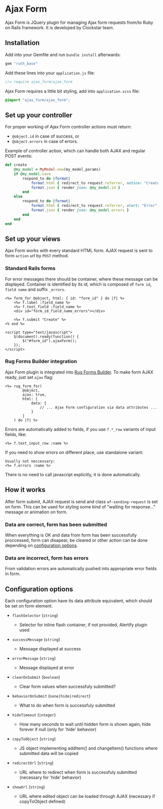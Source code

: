 # Ajax Form

Ajax Form is JQuery plugin for managing Ajax form requests from/to Ruby on Rails framework. It is developed by Clockstar team.

## Installation

Add into your Gemfile and run `bundle install` afterwards:
```ruby
gem "ruth_base"
```

Add these lines into your `application.js` file:

```javascript
//= require ajax_form/ajax_form
```

Ajax Form requires a little bit styling, add into `application.scss` file:

```css
@import "ajax_form/ajax_form";
```


## Set up your controller

For proper working of Ajax Form controller actions must return:

- `@object.id` in case of success, or 
- `@object.errors` in case of errors.

Example of controller action, which can handle both AJAX and regular POST events:

```ruby
def create
    @my_model = MyModel.new(my_model_params)
    if @my_model.save
        respond_to do |format|
            format.html { redirect_to request.referrer, notice: "Created" }
            format.json { render json: @my_model.id }
        end
    else
        respond_to do |format|
            format.html { redirect_to request.referrer, alert: "Error" }
            format.json { render json: @my_model.errors }
        end
    end
end
```


## Set up your views

Ajax Form works with every standard HTML form. AJAX request is sent to form `action` url by `POST` method.

### Standard Rails forms

For error messages there should be container, where these message can be displayed. Container is identified by its id, which is composed of `form id`, `field name` and suffix `_errors`.

```erb
<%= form_for @object, html: { id: "form_id" } do |f| %>
    <%= f.label :field_name %>
    <%= f.text_field :field_name %>
    <div id="form_id_field_name_errors"></div>

    <%= f.submit "Create" %>
<% end %>

<script type="text/javascript">
    $(document).ready(function() {
        $("#form_id").ajaxForm();
    });
</script>
```


### Rug Forms Builder integration

Ajax Form plugin is integrated into [Rug Forms Builder](/rug_builder/form_builder/). To make form AJAX ready, just set `ajax` flag:

```erb
<%= rug_form_for(
        @object, 
        ajax: true, 
        html: {
            data: {
                // ... Ajax Form configuration via data attributes ...
            }
        }
    ) do |f| %>
```

Errors are automatically added to fields, if you use `f.*_row` variants of input fields, like:

```erb
<%= f.text_input_row :name %>
```

If you need to show errors on different place, use standalone variant:

```erb
Usually not neccessary:
<%= f.errors :name %>
```

There is no need to call javascript explicitly, it is done automatically.

## How it works

After form submit, AJAX request is send and class `af-sending-request` is set on form. This can be used for styling some kind of "waiting for response..." message or animation on form.

### Data are correct, form has been submitted

When everything is OK and data from form has been successfully proccessed, form can disapear, be cleared or other action can be done depending on [configuration options](#configuration-options).

### Data are incorrect, form has errors

From validation errors are automatically pushed into appropriate error fields in form.

## Configuration options

Each configuration option have its data attribute equivalent, which should be set on form element.

- `flashSelector` (`string`)
    - Selector for inline flash container, if not provided, Alertify plugin used

- `successMessage` (`string`) 
    - Message displayed at success

- `errorMessage` (`string`) 
    - Message displayed at error

- `clearOnSubmit` (`boolean`)
    - Clear form values when successfuly submitted?

- `behaviorOnSubmit` (`none|hide|redirect`)
    - What to do when form is successfuly submitted

- `hideTimeout` (`integer`)
    - How many seconds to wait until hidden form is shown again, hide forever if null (only for 'hide' behavior)

- `copyToObject` (`string`)
    - JS object implementing addItem() and changeItem()  functions where submitted data will be copied

- `redirectUrl` (`string`)
    - URL where to redirect when form is successfuly submitted (necessary for 'hide' behavior)

- `showUrl` (`string`)
    - URL where edited object can be loaded through AJAX (necessary if copyToObject defined)

